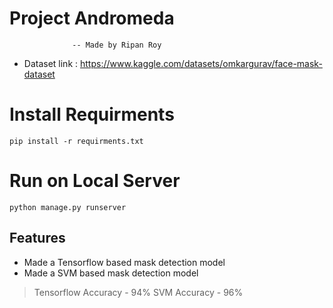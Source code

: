 # Project Andromeda
                  -- Made by Ripan Roy
- Dataset link : https://www.kaggle.com/datasets/omkargurav/face-mask-dataset



# Install Requirments
`pip install -r requirments.txt`

# Run on Local Server
`python manage.py runserver`
## Features

- Made a Tensorflow based mask detection model  
- Made a SVM based mask detection model


> Tensorflow Accuracy - 94%
> SVM Accuracy - 96%


